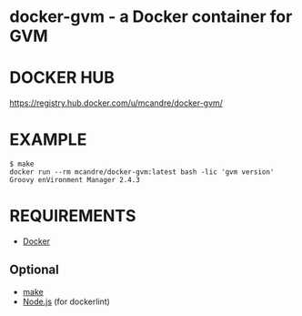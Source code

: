 # docker-gvm - a Docker container for GVM

# DOCKER HUB

https://registry.hub.docker.com/u/mcandre/docker-gvm/

# EXAMPLE

```
$ make
docker run --rm mcandre/docker-gvm:latest bash -lic 'gvm version'
Groovy enVironment Manager 2.4.3
```

# REQUIREMENTS

* [Docker](https://www.docker.com/)

## Optional

* [make](http://www.gnu.org/software/make/)
* [Node.js](https://nodejs.org/en/) (for dockerlint)
